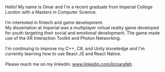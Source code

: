 <br />Hello! My name is Omar and I'm a recent graduate from Imperial College London with a Masters in Computer Science. 
<br />
<br />I’m interested in fintech and game development.
<br />My dissertation at Imperial was a multiplayer virtual reality game developed for youth targeting their social and emotional development. The game made use of the XR Interaction Toolkit and Photon Networking.
<br />
<br />I'm continuing to improve my C++, C#, and Unity knowledge and I'm currently learning how to use React JS and React Native.
<br />
<br />Please reach me on my linkedin: www.linkedin.com/in/oarafeh

<!---
ozata96/ozata96 is a ✨ special ✨ repository because its `README.md` (this file) appears on your GitHub profile.
You can click the Preview link to take a look at your changes.
--->
